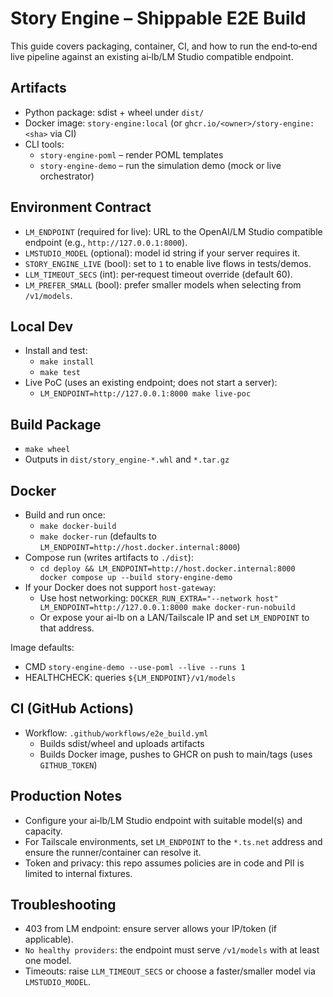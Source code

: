 # Story Engine – Shippable E2E Build

This guide covers packaging, container, CI, and how to run the end‑to‑end live pipeline against an existing ai‑lb/LM Studio compatible endpoint.

## Artifacts
- Python package: sdist + wheel under `dist/`
- Docker image: `story-engine:local` (or `ghcr.io/<owner>/story-engine:<sha>` via CI)
- CLI tools:
  - `story-engine-poml` – render POML templates
  - `story-engine-demo` – run the simulation demo (mock or live orchestrator)

## Environment Contract
- `LM_ENDPOINT` (required for live): URL to the OpenAI/LM Studio compatible endpoint (e.g., `http://127.0.0.1:8000`).
- `LMSTUDIO_MODEL` (optional): model id string if your server requires it.
- `STORY_ENGINE_LIVE` (bool): set to `1` to enable live flows in tests/demos.
- `LLM_TIMEOUT_SECS` (int): per‑request timeout override (default 60).
- `LM_PREFER_SMALL` (bool): prefer smaller models when selecting from `/v1/models`.

## Local Dev
- Install and test:
  - `make install`
  - `make test`
- Live PoC (uses an existing endpoint; does not start a server):
  - `LM_ENDPOINT=http://127.0.0.1:8000 make live-poc`

## Build Package
- `make wheel`
- Outputs in `dist/story_engine-*.whl` and `*.tar.gz`

## Docker
- Build and run once:
  - `make docker-build`
  - `make docker-run` (defaults to `LM_ENDPOINT=http://host.docker.internal:8000`)
- Compose run (writes artifacts to `./dist`):
  - `cd deploy && LM_ENDPOINT=http://host.docker.internal:8000 docker compose up --build story-engine-demo`
- If your Docker does not support `host-gateway`:
  - Use host networking: `DOCKER_RUN_EXTRA="--network host" LM_ENDPOINT=http://127.0.0.1:8000 make docker-run-nobuild`
  - Or expose your ai-lb on a LAN/Tailscale IP and set `LM_ENDPOINT` to that address.

Image defaults:
- CMD `story-engine-demo --use-poml --live --runs 1`
- HEALTHCHECK: queries `${LM_ENDPOINT}/v1/models`

## CI (GitHub Actions)
- Workflow: `.github/workflows/e2e_build.yml`
  - Builds sdist/wheel and uploads artifacts
  - Builds Docker image, pushes to GHCR on push to main/tags (uses `GITHUB_TOKEN`)

## Production Notes
- Configure your ai‑lb/LM Studio endpoint with suitable model(s) and capacity.
- For Tailscale environments, set `LM_ENDPOINT` to the `*.ts.net` address and ensure the runner/container can resolve it.
- Token and privacy: this repo assumes policies are in code and PII is limited to internal fixtures.

## Troubleshooting
- 403 from LM endpoint: ensure server allows your IP/token (if applicable).
- `No healthy providers`: the endpoint must serve `/v1/models` with at least one model.
- Timeouts: raise `LLM_TIMEOUT_SECS` or choose a faster/smaller model via `LMSTUDIO_MODEL`.

